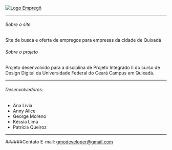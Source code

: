 [![Logo Empregô](https://i.imgur.com/wEhHwyn.png "Logo Empregô")](https://i.imgur.com/wEhHwyn.png "Logo Empregô")

------------


###### Sobre o site
Site de busca e oferta de empregos para empresas da cidade de Quixadá

###### Sobre o projeto
Projeto desenvolvido para a disciplina de Projeto Integrado II do curso de Design Digital da Universidade Federal do Ceará Campus em Quixadá.

------------


###### Desenvolvedores:
- Ana Lívia
- Anny Alice
- George Moreno
- Késsia Lima
- Patrícia Queiroz

------------


######Contato
E-mail: gmodeveloper@gmail.com
